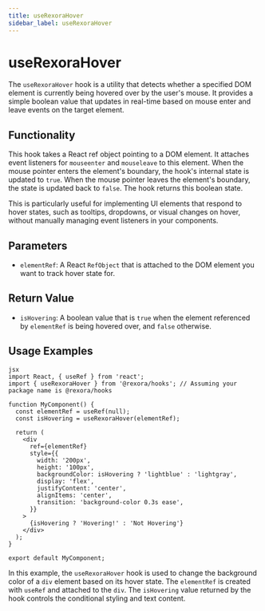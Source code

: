 ```yaml
---
title: useRexoraHover
sidebar_label: useRexoraHover
---
```


# useRexoraHover

The `useRexoraHover` hook is a utility that detects whether a specified DOM element is currently being hovered over by the user's mouse. It provides a simple boolean value that updates in real-time based on mouse enter and leave events on the target element.

## Functionality

This hook takes a React ref object pointing to a DOM element. It attaches event listeners for `mouseenter` and `mouseleave` to this element. When the mouse pointer enters the element's boundary, the hook's internal state is updated to `true`. When the mouse pointer leaves the element's boundary, the state is updated back to `false`. The hook returns this boolean state.

This is particularly useful for implementing UI elements that respond to hover states, such as tooltips, dropdowns, or visual changes on hover, without manually managing event listeners in your components.

## Parameters

- `elementRef`: A React `RefObject` that is attached to the DOM element you want to track hover state for.

## Return Value

- `isHovering`: A boolean value that is `true` when the element referenced by `elementRef` is being hovered over, and `false` otherwise.

## Usage Examples
```
jsx
import React, { useRef } from 'react';
import { useRexoraHover } from '@rexora/hooks'; // Assuming your package name is @rexora/hooks

function MyComponent() {
  const elementRef = useRef(null);
  const isHovering = useRexoraHover(elementRef);

  return (
    <div
      ref={elementRef}
      style={{
        width: '200px',
        height: '100px',
        backgroundColor: isHovering ? 'lightblue' : 'lightgray',
        display: 'flex',
        justifyContent: 'center',
        alignItems: 'center',
        transition: 'background-color 0.3s ease',
      }}
    >
      {isHovering ? 'Hovering!' : 'Not Hovering'}
    </div>
  );
}

export default MyComponent;
```
In this example, the `useRexoraHover` hook is used to change the background color of a `div` element based on its hover state. The `elementRef` is created with `useRef` and attached to the `div`. The `isHovering` value returned by the hook controls the conditional styling and text content.